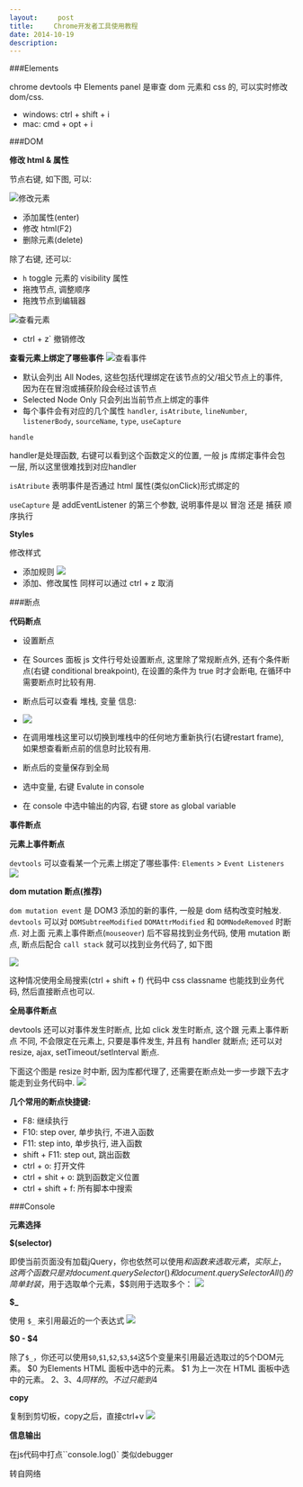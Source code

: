 ```yaml
---
layout:     post
title:     Chrome开发者工具使用教程
date: 2014-10-19
description: 
---
```



###Elements

chrome devtools 中 Elements panel 是审查 dom 元素和 css 的, 可以实时修改 dom/css.

- windows: ctrl + shift + i
- mac: cmd + opt + i
<!-- more -->
###DOM

**修改 html & 属性**

节点右键, 如下图, 可以: 

![修改元素](http://gtms02.alicdn.com/tps/i2/TB1cHVlGFXXXXb.XXXXYkh.ZXXX-527-423.jpg)

- 添加属性(enter)
- 修改 html(F2)
- 删除元素(delete)

除了右键, 还可以:

- `h` toggle 元素的 visibility 属性
- 拖拽节点, 调整顺序
- 拖拽节点到编辑器

![查看元素](http://img3.tbcdn.cn/L1/461/1/6568776c7a3cb0bdf17cf3760c5a0b23221f5653)
- ctrl + z` 撤销修改

**查看元素上绑定了哪些事件**
![查看事件](http://img4.tbcdn.cn/L1/461/1/e2aacb4eb0fedb9002aeb89439f08944fefd636a)


- 默认会列出 All Nodes, 这些包括代理绑定在该节点的父/祖父节点上的事件, 因为在在冒泡或捕获阶段会经过该节点
- Selected Node Only 只会列出当前节点上绑定的事件
- 每个事件会有对应的几个属性 `handler`, `isAtribute`, `lineNumber`, `listenerBody`, `sourceName`, `type`, `useCapture`

`handle`

handler是处理函数, 右键可以看到这个函数定义的位置, 一般 js 库绑定事件会包一层, 所以这里很难找到对应handler

`isAtribute` 表明事件是否通过 html 属性(类似onClick)形式绑定的

`useCapture` 是 addEventListener 的第三个参数, 说明事件是以 冒泡 还是 捕获 顺序执行

**Styles**

修改样式

- 添加规则 
![](http://img2.tbcdn.cn/L1/461/1/47df15944c5aad071da619c02693f1f00e3efad2)
- 添加、修改属性 同样可以通过 ctrl + z 取消

###断点

**代码断点**

- 设置断点
 - 在 Sources 面板 js 文件行号处设置断点, 这里除了常规断点外, 还有个条件断点(右键 conditional breakpoint), 在设置的条件为 true 时才会断电, 在循环中需要断点时比较有用.
 - 断点后可以查看 堆栈, 变量 信息:
 - ![](http://img3.tbcdn.cn/L1/461/1/a178787031ff59a3eeb9c4b33cc59338353a4b43)

- 在调用堆栈这里可以切换到堆栈中的任何地方重新执行(右键restart frame), 如果想查看断点前的信息时比较有用.

- 断点后的变量保存到全局
 - 选中变量, 右键 Evalute in console
 - 在 console 中选中输出的内容, 右键 store as global variable

**事件断点**

**元素上事件断点**

`devtools` 可以查看某一个元素上绑定了哪些事件: `Elements` > `Event Listeners`
![](http://img1.tbcdn.cn/L1/461/1/25f7737f9f88b5b921ecbb0a7eb0cdf9726ac880)

**dom mutation 断点(推荐)**

`dom mutation event` 是 DOM3 添加的新的事件, 一般是 dom 结构改变时触发. `devtools` 可以对 `DOMSubtreeModified` `DOMAttrModified` 和 `DOMNodeRemoved` 时断点. 对上面 元素上事件断点(`mouseover`) 后不容易找到业务代码, 使用 mutation 断点, 断点后配合 `call stack` 就可以找到业务代码了, 如下图

![](http://img2.tbcdn.cn/L1/461/1/14811e0e62a2ecb31c5875ac7186f4caa9e6ccfa)

 这种情况使用全局搜索(ctrl + shift + f) 代码中 css classname 也能找到业务代码, 然后直接断点也可以.

**全局事件断点**

devtools 还可以对事件发生时断点, 比如 click 发生时断点, 这个跟 元素上事件断点 不同, 不会限定在元素上, 只要是事件发生, 并且有 handler 就断点; 还可以对 resize, ajax, setTimeout/setInterval 断点.

下面这个图是 resize 时中断, 因为库都代理了, 还需要在断点处一步一步跟下去才能走到业务代码中. 
![](http://img1.tbcdn.cn/L1/461/1/6fe5a3d32743e8402343062a5ceebdc408cbe511)

**几个常用的断点快捷键:**

- F8: 继续执行
- F10: step over, 单步执行, 不进入函数
- F11: step into, 单步执行, 进入函数
- shift + F11: step out, 跳出函数
- ctrl + o: 打开文件
- ctrl + shit + o: 跳到函数定义位置
- ctrl + shift + f: 所有脚本中搜索

###Console

**元素选择**

**$(selector)**

即使当前页面没有加载jQuery，你也依然可以使用$和$$函数来选取元素，实际上，这两个函数只是对document.querySelector()和document.querySelectorAll()的简单封装，$用于选取单个元素，$$则用于选取多个： 
![](http://gtms01.alicdn.com/tps/i1/TB1l6KZFVXXXXc4aXXXYCer4FXX-1190-203.png)

**$_**

使用 `$_` 来引用最近的一个表达式 
![](http://gtms01.alicdn.com/tps/i1/TB1D2mQFVXXXXc_XFXX0zJfZVXX-394-121.png)

**$0 - $4**

除了`$_`，你还可以使用`$0`,`$1`,`$2`,`$3`,`$4`这5个变量来引用最近选取过的5个DOM元素。 $0 为Elements HTML 面板中选中的元素。 $1 为上一次在 HTML 面板中选中的元素。 $2、$3、$4 同样的。不过只能到$4

**copy**

复制到剪切板，copy之后，直接ctrl+v 
![](http://gtms02.alicdn.com/tps/i2/TB1iSq5FVXXXXXGaXXXJJvZJFXX-920-127.png)

**信息输出**

在js代码中打点``console.log()` 类似debugger

转自网络


